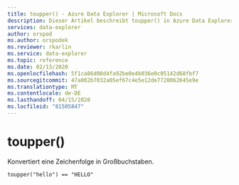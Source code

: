 ```yaml
---
title: toupper() - Azure Data Explorer | Microsoft Docs
description: Dieser Artikel beschreibt toupper() in Azure Data Explorer.
services: data-explorer
author: orspod
ms.author: orspodek
ms.reviewer: rkarlin
ms.service: data-explorer
ms.topic: reference
ms.date: 02/13/2020
ms.openlocfilehash: 5f1ca86d08d4fa92be0e4b036e0c05142d68fbf7
ms.sourcegitcommit: 47a002b7032a05ef67c4e5e12de7720062645e9e
ms.translationtype: MT
ms.contentlocale: de-DE
ms.lasthandoff: 04/15/2020
ms.locfileid: "81505847"
---
```

# <a name="toupper"></a>toupper()

Konvertiert eine Zeichenfolge in Großbuchstaben.

```kusto
toupper("hello") == "HELLO"
```